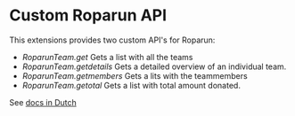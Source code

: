 # Custom Roparun API

This extensions provides two custom API's for Roparun:
* _RoparunTeam.get_ Gets a list with all the teams
* _RoparunTeam.getdetails_ Gets a detailed overview of an individual team.
* _RoparunTeam.getmembers_ Gets a lits with the teammembers
* _RoparunTeam.getotal_ Gets a list with total amount donated.

See [docs in Dutch](docs/api.md)
